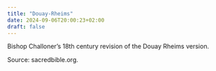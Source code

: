 ```yaml
---
title: "Douay-Rheims"
date: 2024-09-06T20:00:23+02:00
draft: false
---
```



Bishop Challoner’s 18th century revision of the Douay Rheims version.

Source: sacredbible.org.

